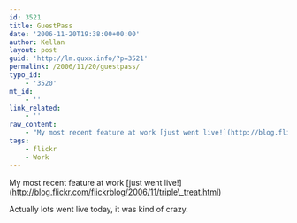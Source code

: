 ```yaml
---
id: 3521
title: GuestPass
date: '2006-11-20T19:38:00+00:00'
author: Kellan
layout: post
guid: 'http://lm.quxx.info/?p=3521'
permalink: /2006/11/20/guestpass/
typo_id:
    - '3520'
mt_id:
    - ''
link_related:
    - ''
raw_content:
    - "My most recent feature at work [just went live!](http://blog.flickr.com/flickrblog/2006/11/triple_treat.html)\r\n\r\nActually lots went live today, it was kind of crazy."
tags:
    - flickr
    - Work
---
```


My most recent feature at work \[just went live!\](http://blog.flickr.com/flickrblog/2006/11/triple\_treat.html)

Actually lots went live today, it was kind of crazy.